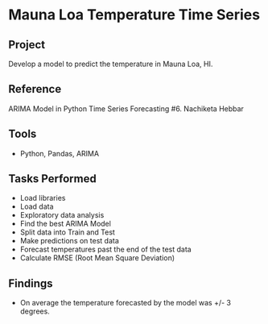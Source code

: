 # Mauna Loa Temperature Time Series

## Project
Develop a model to predict the temperature in Mauna Loa, HI.



## Reference
ARIMA Model in Python Time Series Forecasting #6. Nachiketa Hebbar

## Tools
- Python, Pandas, ARIMA

## Tasks Performed
- Load libraries
- Load data
- Exploratory data analysis
- Find the best ARIMA Model
- Split data into Train and Test
- Make predictions on test data
- Forecast temperatures past the end of the test data
- Calculate RMSE (Root Mean Square Deviation)

## Findings
- On average the temperature forecasted by the model was +/- 3 degrees.






